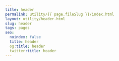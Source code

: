 ```yaml
---
title: header
permalink: utility/{{ page.fileSlug }}/index.html
layout: utility/header.html
slug: header
tags: pages
seo:
  noindex: false
  title: header
  og:title: header
  twitter:title: header
---
```



